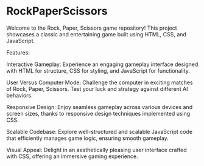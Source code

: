 # RockPaperScissors

Welcome to the Rock, Paper, Scissors game repository! This project showcases a classic and entertaining game built using HTML, CSS, and JavaScript.

Features:

Interactive Gameplay: Experience an engaging gameplay interface designed with HTML for structure, CSS for styling, and JavaScript for functionality.

User Versus Computer Mode: Challenge the computer in exciting matches of Rock, Paper, Scissors. Test your luck and strategy against different AI behaviors.

Responsive Design: Enjoy seamless gameplay across various devices and screen sizes, thanks to responsive design techniques implemented using CSS.

Scalable Codebase: Explore well-structured and scalable JavaScript code that efficiently manages game logic, ensuring smooth gameplay.

Visual Appeal: Delight in an aesthetically pleasing user interface crafted with CSS, offering an immersive gaming experience.
